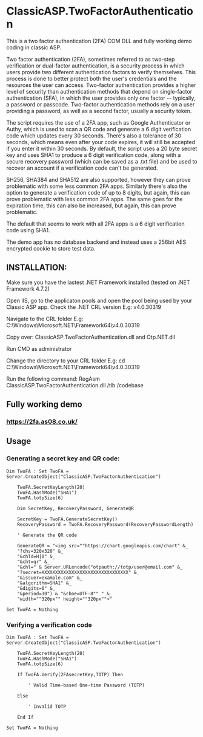 # ClassicASP.TwoFactorAuthentication
This is a two factor authentication (2FA) COM DLL and fully working demo coding in classic ASP.

Two factor authentication (2FA), sometimes referred to as two-step verification or dual-factor authentication, is a security process in which users provide two different authentication factors to verify themselves. This process is done to better protect both the user's credentials and the resources the user can access. Two-factor authentication provides a higher level of security than authentication methods that depend on single-factor authentication (SFA), in which the user provides only one factor -- typically, a password or passcode. Two-factor authentication methods rely on a user providing a password, as well as a second factor, usually a security token.

The script requires the use of a 2FA app, such as Google Authenticator or Authy, which is used to scan a QR code and generate a 6 digit verification code which updates every 30 seconds. There's also a tolerance of 30 seconds, which means even after your code expires, it will still be accepted if you enter it within 30 seconds. By default, the script uses a 20 byte secret key and uses SHA1 to produce a 6 digit verification code, along with a secure recovery password (which can be saved as a .txt file) and be used to recover an account if a verification code can't be generated.

SH256, SHA384 and SHA512 are also supported, however they can prove problematic with some less common 2FA apps. Similarly there's also the option to generate a verification code of up to 8 digits, but again, this can prove problematic with less common 2FA apps. The same goes for the expiration time, this can also be increased, but again, this can prove problematic.

The default that seems to work with all 2FA apps is a 6 digit verification code using SHA1.

The demo app has no database backend and instead uses a 256bit AES encrypted cookie to store test data.

## INSTALLATION:

Make sure you have the lastest .NET Framework installed (tested on .NET Framework 4.7.2)
	
Open IIS, go to the applicaton pools and open the pool being used by your 
Classic ASP app. Check the .NET CRL version
E.g: v4.0.30319
	
Navigate to the CRL folder
E.g: C:\Windows\Microsoft.NET\Framework64\v4.0.30319
	
Copy over: ClassicASP.TwoFactorAuthentication.dll and Otp.NET.dll
	
Run CMD as administrator

Change the directory to your CRL folder
E.g: cd C:\Windows\Microsoft.NET\Framework64\v4.0.30319
	
Run the following command: RegAsm ClassicASP.TwoFactorAuthentication.dll /tlb /codebase

## Fully working demo

### https://2fa.as08.co.uk/

## Usage

### Generating a secret key and QR code:


	Dim TwoFA : Set TwoFA = Server.CreateObject("ClassicASP.TwoFactorAuthentication")
		
		TwoFA.SecretKeyLength(20)
		TwoFA.HashMode("SHA1")
		TwoFA.totpSize(6)

		Dim SecretKey, RecoveryPassword, GenerateQR
						
		SecretKey = TwoFA.GenerateSecretKey()
		RecoveryPassword = TwoFA.RecoveryPassword(RecoveryPasswordLength)

		' Generate the QR code

		GenerateQR = "<img src=""https://chart.googleapis.com/chart" &_
		"?chs=320x320" &_
		"&chld=H|0" &_
		"&cht=qr" &_
		"&chl=" & Server.URLencode("otpauth://totp/user@email.com" &_ 
		"?secret=XXXXXXXXXXXXXXXXXXXXXXXXXXXXXXXX" &_ 
		"&issuer=example.com" &_ 
		"&algorithm=SHA1" &_ 
		"&digits=6" &_ 
		"&period=30") & "&choe=UTF-8"" " &_
		"width=""320px"" height=""320px"">"

	Set TwoFA = Nothing

### Verifying a verification code

	Dim TwoFA : Set TwoFA = Server.CreateObject("ClassicASP.TwoFactorAuthentication")

		TwoFA.SecretKeyLength(20)
		TwoFA.HashMode("SHA1")
		TwoFA.totpSize(6)

		If TwoFA.Verify(2FAsecretKey,TOTP) Then

			' Valid Time-based One-time Password (TOTP)

		Else

			' Invalid TOTP		

		End If

	Set TwoFA = Nothing
